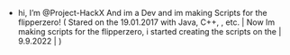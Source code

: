 - hi, I’m @Project-HackX And im a Dev and im making Scripts for the flipperzero!
( Stared on the 19.01.2017 with Java, C++, , etc. | Now Im making scripts for the flipperzero, i started creating the scripts on the | 9.9.2022 | )
<!---
Project-HackX/Project-HackX is a ✨ special ✨ repository because its `README.md` (this file) appears on your GitHub profile.
You can click the Preview link to take a look at your changes.
--->
